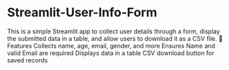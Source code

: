 # Streamlit-User-Info-Form
This is a simple Streamlit app to collect user details through a form, display the submitted data in a table, and allow users to download it as a CSV file.  🔹 Features Collects name, age, email, gender, and more  Ensures Name and valid Email are required  Displays data in a table  CSV download button for saved records

